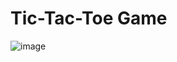 # Tic-Tac-Toe Game
![image](https://github.com/girirajtomar/Hands-on/assets/45397761/a613a5e5-7577-40f6-9720-1b8fae9a4417)

